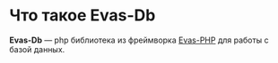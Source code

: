 # Что такое Evas-Db

**Evas-Db** — php библиотека из фреймворка [Evas-PHP](https://evas-php.com) для работы с базой данных.
